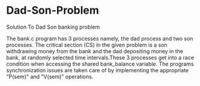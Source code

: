 # Dad-Son-Problem
Solution To Dad Son banking problem

The bank.c program has 3 processes namely, the dad process and two son processes. The critical section (CS) in the given problem is a son withdrawing money from the bank and the dad depositing money in the bank, at randomly selected time intervals.These 3 processes get into a race condition when accessing the shared bank_balance variable. The programs synchronization issues are taken care of by implementing the appropriate "P(sem)" and "V(sem)" operations. 
